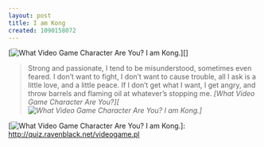 ```yaml
---
layout: post
title: I am Kong
created: 1090158072
---
```

[![What Video Game Character Are You? I am Kong.][]][]

> Strong and passionate, I tend to be misunderstood, sometimes even
> feared. I don’t want to fight, I don’t want to cause trouble, all I
> ask is a little love, and a little peace. If I don’t get what I want,
> I get angry, and throw barrels and flaming oil at whatever’s stopping
> me. <cite>[What Video Game Character Are You?][![What Video Game
> Character Are You? I am Kong.][]]</cite>

  [What Video Game Character Are You? I am Kong.]: http://quiz.ravenblack.net/videogame/9.png
  [![What Video Game Character Are You? I am Kong.][]]: http://quiz.ravenblack.net/videogame.pl
